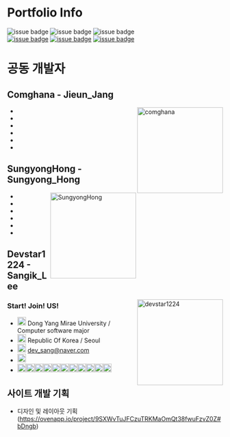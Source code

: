 


# Portfolio Info
![issue badge](https://img.shields.io/badge/Create%20At-2019%2F11%2F04-brightgreen)
![issue badge](https://img.shields.io/github/license/devstar1224/Collaboration_Portfolio)
![issue badge](https://img.shields.io/github/release/devstar1224/Collaboration_Portfolio.svg)
<br>
[![issue badge](https://img.shields.io/badge/Github-Jieun--Jang-black?logo=github)](https://github.com/comghana)
[![issue badge](https://img.shields.io/badge/Github-Sungyong--Hong-black?logo=github)](https://github.com/SungyongHong)
[![issue badge](https://img.shields.io/badge/Github-Sangik--Lee-black?logo=github)](https://github.com/devstar1224)


# 공동 개발자

## Comghana - Jieun_Jang
<img align ="right" src="https://avatars1.githubusercontent.com/u/46733911?s=460&v=4" height="200" width="200" alt="comghana">

- 
- 
- 
-
-
-

## SungyongHong - Sungyong_Hong
<img align="right" src="https://avatars3.githubusercontent.com/u/45868367?s=460&v=4" height="200" width="200" alt="SungyongHong">

- 
- 
- 
-
-
-

## Devstar1224 - Sangik_Lee
<img align="right" src="https://avatars1.githubusercontent.com/u/23352518?s=460&v=4" height="200" width="200" alt="devstar1224">

### Start! Join! US!

- <img src="https://simpleicons.org/icons/myspace.svg" height="20" width="20"> Dong Yang Mirae University / Computer software major
- <img src="https://simpleicons.org/icons/safari.svg" height="20" width="20"> Republic Of Korea / Seoul
- <img src="https://simpleicons.org/icons/minutemailer.svg" height="20" width="20"> dev_sang@naver.com
- <img src="https://simpleicons.org/icons/visualstudiocode.svg" height="20" width="20">
- <img src="https://simpleicons.org/icons/c.svg" height="20" width="20"><img src="https://simpleicons.org/icons/java.svg" height="20" width="20"><img src="https://simpleicons.org/icons/javascript.svg" height="20" width="20"><img src="https://simpleicons.org/icons/linux.svg" height="20" width="20"><img src="https://simpleicons.org/icons/html5.svg" height="20" width="20"><img src="https://simpleicons.org/icons/node-dot-js.svg" height="20" width="20"><img src="https://simpleicons.org/icons/mongodb.svg" height="20" width="20"><img src="https://simpleicons.org/icons/python.svg" height="20" width="20"><img src="https://simpleicons.org/icons/oracle.svg" height="20" width="20"><img src="https://simpleicons.org/icons/mysql.svg" height="20" width="20"><img src="https://simpleicons.org/icons/shell.svg" height="20" width="20">

## 사이트 개발 기획
- 디자인 및 레이아웃 기획 (https://ovenapp.io/project/9SXWvTuJFCzuTRKMaOmQt38fwuFzvZ0Z#bDngb)
